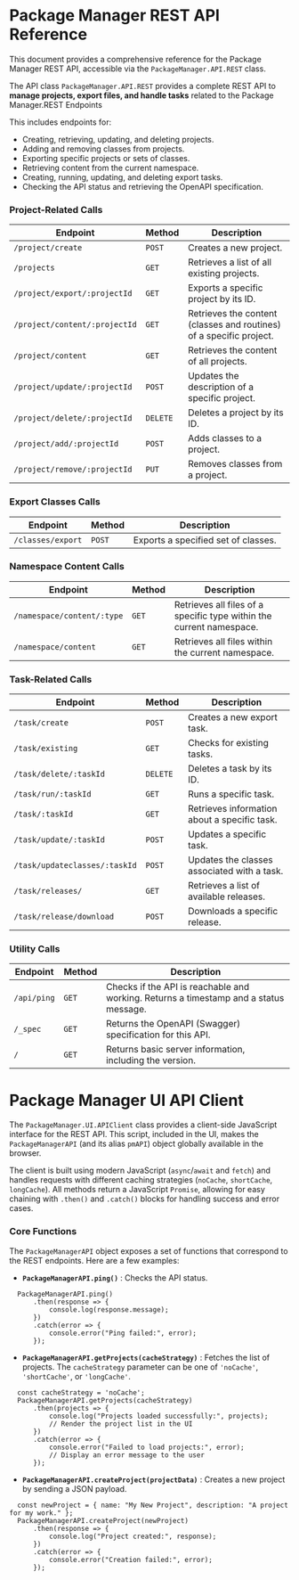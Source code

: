 # Package Manager REST API Reference

This document provides a comprehensive reference for the Package Manager REST API, accessible via the `PackageManager.API.REST` class.

The API class `PackageManager.API.REST` provides a complete REST API to **manage projects, export files, and handle tasks** related to the Package Manager.REST Endpoints

This includes endpoints for:

* Creating, retrieving, updating, and deleting projects.
* Adding and removing classes from projects.
* Exporting specific projects or sets of classes.
* Retrieving content from the current namespace.
* Creating, running, updating, and deleting export tasks.
* Checking the API status and retrieving the OpenAPI specification.

### Project-Related Calls

| **Endpoint**              | **Method** | **Description**                                               |
| ------------------------------- | ---------------- | ------------------------------------------------------------------- |
| `/project/create`             | `POST`         | Creates a new project.                                              |
| `/projects`                   | `GET`          | Retrieves a list of all existing projects.                          |
| `/project/export/:projectId`  | `GET`          | Exports a specific project by its ID.                               |
| `/project/content/:projectId` | `GET`          | Retrieves the content (classes and routines) of a specific project. |
| `/project/content`            | `GET`          | Retrieves the content of all projects.                              |
| `/project/update/:projectId`  | `POST`         | Updates the description of a specific project.                      |
| `/project/delete/:projectId`  | `DELETE`       | Deletes a project by its ID.                                        |
| `/project/add/:projectId`     | `POST`         | Adds classes to a project.                                          |
| `/project/remove/:projectId`  | `PUT`          | Removes classes from a project.                                     |

### Export Classes Calls

| **Endpoint**  | **Method** | **Description**               |
| ------------------- | ---------------- | ----------------------------------- |
| `/classes/export` | `POST`         | Exports a specified set of classes. |

### Namespace Content Calls

| **Endpoint**           | **Method** | **Description**                                                |
| ---------------------------- | ---------------- | -------------------------------------------------------------------- |
| `/namespace/content/:type` | `GET`          | Retrieves all files of a specific type within the current namespace. |
| `/namespace/content`       | `GET`          | Retrieves all files within the current namespace.                    |

### Task-Related Calls

| **Endpoint**              | **Method** | **Description**                        |
| ------------------------------- | ---------------- | -------------------------------------------- |
| `/task/create`                | `POST`         | Creates a new export task.                   |
| `/task/existing`              | `GET`          | Checks for existing tasks.                   |
| `/task/delete/:taskId`        | `DELETE`       | Deletes a task by its ID.                    |
| `/task/run/:taskId`           | `GET`          | Runs a specific task.                        |
| `/task/:taskId`               | `GET`          | Retrieves information about a specific task. |
| `/task/update/:taskId`        | `POST`         | Updates a specific task.                     |
| `/task/updateclasses/:taskId` | `POST`         | Updates the classes associated with a task.  |
| `/task/releases/`             | `GET`          | Retrieves a list of available releases.      |
| `/task/release/download`      | `POST`         | Downloads a specific release.                |

### Utility Calls

| **Endpoint** | **Method** | **Description**                                                                 |
| ------------------ | ---------------- | ------------------------------------------------------------------------------------- |
| `/api/ping`      | `GET`          | Checks if the API is reachable and working. Returns a timestamp and a status message. |
| `/_spec`         | `GET`          | Returns the OpenAPI (Swagger) specification for this API.                             |
| `/`              | `GET`          | Returns basic server information, including the version.                              |

# Package Manager UI API Client

The `PackageManager.UI.APIClient` class provides a client-side JavaScript interface for the REST API. This script, included in the UI, makes the `PackageManagerAPI` (and its alias `pmAPI`) object globally available in the browser.

The client is built using modern JavaScript (`async`/`await` and `fetch`) and handles requests with different caching strategies (`noCache`, `shortCache`, `longCache`). All methods return a JavaScript `Promise`, allowing for easy chaining with `.then()` and `.catch()` blocks for handling success and error cases.

### Core Functions

The `PackageManagerAPI` object exposes a set of functions that correspond to the REST endpoints. Here are a few examples:

* **`PackageManagerAPI.ping()`** : Checks the API status.

```
  PackageManagerAPI.ping()
      .then(response => {
          console.log(response.message);
      })
      .catch(error => {
          console.error("Ping failed:", error);
      });

```

* **`PackageManagerAPI.getProjects(cacheStrategy)`** : Fetches the list of projects. The `cacheStrategy` parameter can be one of `'noCache'`, `'shortCache'`, or `'longCache'`.

```
  const cacheStrategy = 'noCache';
  PackageManagerAPI.getProjects(cacheStrategy)
      .then(projects => {
          console.log("Projects loaded successfully:", projects);
          // Render the project list in the UI
      })
      .catch(error => {
          console.error("Failed to load projects:", error);
          // Display an error message to the user
      });

```

* **`PackageManagerAPI.createProject(projectData)`** : Creates a new project by sending a JSON payload.

```
  const newProject = { name: "My New Project", description: "A project for my work." };
  PackageManagerAPI.createProject(newProject)
      .then(response => {
          console.log("Project created:", response);
      })
      .catch(error => {
          console.error("Creation failed:", error);
      });

```
